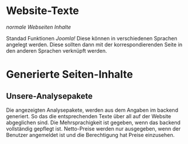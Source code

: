 # Website-Texte
*normale Webseiten Inhalte*

Standad Funktionen *Joomla!*  Diese können in verschiedenen Sprachen angelegt werden. Diese sollten dann mit der korrespondierenden Seite in den anderen Sprachen verknüpft werden.

# Generierte Seiten-Inhalte
## Unsere-Analysepakete

Die angezeigten Analysepakete, werden aus dem Angaben im backend generiert. So das die entsprechenden Texte über all auf der Website abgeglichen sind.
Die Mehrsprachigkeit ist gegeben, wenn das backend vollständig gepflegt ist.
Netto-Preise werden nur ausgegeben, wenn der Benutzer angemeldet ist und die Berechtigung hat Preise einzusehen.